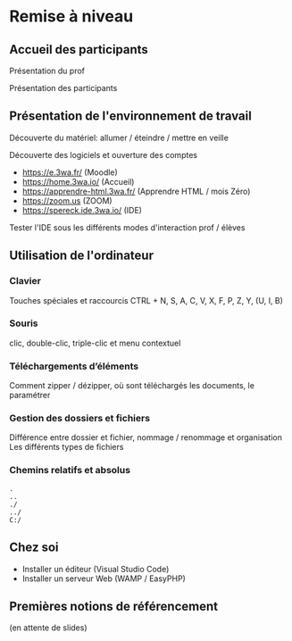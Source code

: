 # Remise à niveau

## Accueil des participants

Présentation du prof

Présentation des participants

## Présentation de l'environnement de travail

Découverte du matériel: allumer / éteindre / mettre en veille

Découverte des logiciels et ouverture des comptes
- https://e.3wa.fr/ (Moodle)
- https://home.3wa.io/ (Accueil)
- https://apprendre-html.3wa.fr/ (Apprendre HTML / mois Zéro)
- https://zoom.us (ZOOM)
- https://spereck.ide.3wa.io/ (IDE)

Tester l'IDE sous les différents modes d'interaction prof / élèves

## Utilisation de l'ordinateur

### Clavier
Touches spéciales et raccourcis
CTRL + N, S, A, C, V, X, F, P, Z, Y, (U, I, B)

### Souris
clic, double-clic, triple-clic et menu contextuel

### Téléchargements d’éléments
Comment zipper / dézipper, où sont téléchargés les documents, le paramétrer

### Gestion des dossiers et fichiers
Différence entre dossier et fichier, nommage / renommage et organisation
Les différents types de fichiers

### Chemins relatifs et absolus
```
.
..
./
../
C:/
```

## Chez soi

- Installer un éditeur (Visual Studio Code)
- Installer un serveur Web (WAMP / EasyPHP)

## Premières notions de référencement
(en attente de slides)
